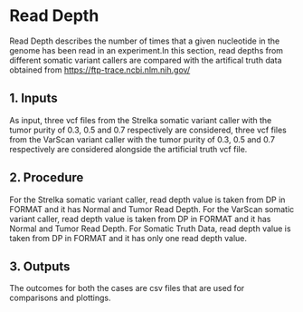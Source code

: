 # Read Depth

Read Depth describes the number of times that a given nucleotide in the genome has been read in an experiment.In this section, read depths from different somatic variant callers are compared with the artifical truth data obtained from https://ftp-trace.ncbi.nlm.nih.gov/

## 1. Inputs

As input, three vcf files from the Strelka somatic variant caller with the tumor purity of 0.3, 0.5 and 0.7 respectively are considered, three vcf files from the VarScan variant caller with the tumor purity of 0.3, 0.5 and 0.7 respectively are considered alongside the artificial truth vcf file.

## 2. Procedure

For the Strelka somatic variant caller, read depth value is taken from DP in FORMAT and it has Normal and Tumor Read Depth. For the VarScan somatic variant caller, read depth value is taken from DP in FORMAT and it has Normal and Tumor Read Depth. For Somatic Truth Data, read depth value is taken from DP in FORMAT and it has only one read depth value.

## 3. Outputs

The outcomes for both the cases are csv files that are used for comparisons and plottings.
